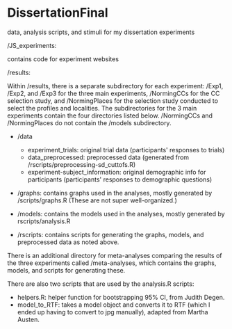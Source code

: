 # DissertationFinal
data, analysis scripts, and stimuli for my dissertation experiments


/JS_experiments: 

contains code for experiment websites


/results: 

Within /results, there is a separate subdirectory for each experiment: /Exp1, /Exp2, and /Exp3 for the three main experiments, /NormingCCs for the CC selection study, and /NormingPlaces for the selection study conducted to select the profiles and localities.  The subdirectories for the 3 main experiments contain the four directories listed below.  /NormingCCs and /NormingPlaces do not contain the /models subdirectory. 

* /data
  * experiment_trials: original trial data (participants' responses to trials)
  * data_preprocessed: preprocessed data (generated from /rscripts/preprocessing-sd_cuttofs.R) 
  * experiment-subject_information: original demographic info for participants (participants' responses to demographic questions)

* /graphs: contains graphs used in the analyses, mostly generated by /scripts/graphs.R (These are not super well-organized.)

* /models: contains the models used in the analyses, mostly generated by rscripts/analysis.R

* /rscripts: contains scripts for generating the graphs, models, and preprocessed data as noted above.

There is an additional directory for meta-analyses comparing the results of the three experiments called /meta-analyses, which contains the graphs, models, and scripts for generating these.

There are also two scripts that are used by the analysis.R scripts:
* helpers.R: helper function for bootstrapping 95% CI, from Judith Degen. 
* model_to_RTF: takes a model object and converts it to RTF (which I ended up having to convert to jpg manually), adapted from Martha Austen.
